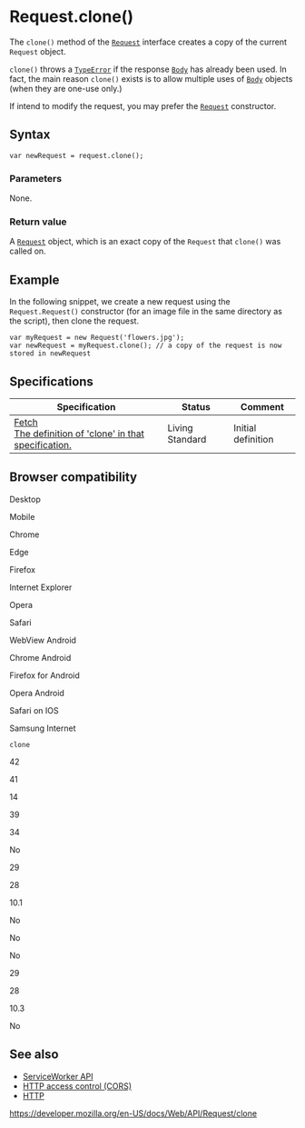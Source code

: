 # Request.clone()

The `clone()` method of the [`Request`](../request) interface creates a copy of the current `Request` object.

`clone()` throws a [`TypeError`](https://developer.mozilla.org/en-US/docs/Web/JavaScript/Reference/Global_Objects/TypeError) if the response [`Body`](../body) has already been used. In fact, the main reason `clone()` exists is to allow multiple uses of [`Body`](../body) objects (when they are one-use only.)

If intend to modify the request, you may prefer the [`Request`](../request) constructor.

## Syntax

    var newRequest = request.clone();

### Parameters

None.

### Return value

A [`Request`](../request) object, which is an exact copy of the `Request` that `clone()` was called on.

## Example

In the following snippet, we create a new request using the `Request.Request()` constructor (for an image file in the same directory as the script), then clone the request.

    var myRequest = new Request('flowers.jpg');
    var newRequest = myRequest.clone(); // a copy of the request is now stored in newRequest

## Specifications

<table><thead><tr class="header"><th>Specification</th><th>Status</th><th>Comment</th></tr></thead><tbody><tr class="odd"><td><a href="https://fetch.spec.whatwg.org/#dom-request-clone">Fetch<br />
<span class="small">The definition of 'clone' in that specification.</span></a></td><td><span class="spec-living">Living Standard</span></td><td>Initial definition</td></tr></tbody></table>

## Browser compatibility

Desktop

Mobile

Chrome

Edge

Firefox

Internet Explorer

Opera

Safari

WebView Android

Chrome Android

Firefox for Android

Opera Android

Safari on IOS

Samsung Internet

`clone`

42

41

14

39

34

No

29

28

10.1

No

No

No

29

28

10.3

No

## See also

- [ServiceWorker API](../service_worker_api)
- [HTTP access control (CORS)](https://developer.mozilla.org/en-US/docs/Web/HTTP/CORS)
- [HTTP](https://developer.mozilla.org/en-US/docs/Web/HTTP)

<a href="https://developer.mozilla.org/en-US/docs/Web/API/Request/clone" class="_attribution-link">https://developer.mozilla.org/en-US/docs/Web/API/Request/clone</a>
